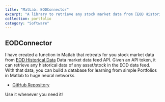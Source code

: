 ```yaml
---
title: "MatLab: EODConnector"
excerpt: "A library to retrieve any stock market data from [EOD Historical Data](https://eodhistoricaldata.com) market datafeed API."
collection: portfolio
category: "Software"
---
```


## EODConnector

I have created a function in Matlab that retreats for you stock market data from [EOD Historical Data](https://eodhistoricaldata.com) Data market data feed API. Given an API token, it can retrieve any historical data of any asset/stock in the EOD data feed. With that data, you can build a database for learning from simple Portfolios in Matlab to huge neural networks.

* [GitHub Repository](https://github.com/aguerrerolopez/EODConnector)

Use it whenever you need it!
